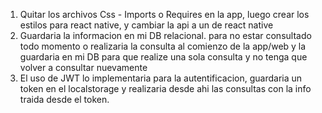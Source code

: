 1. Quitar los archivos Css - Imports o Requires en la app, luego crear los estilos para react native, y cambiar la api a un de react native
2. Guardaria la informacion en mi DB relacional. para no estar consultado todo momento o realizaria la consulta al comienzo de la app/web y la guardaria en mi DB para que realize una sola consulta y no tenga que volver a consultar nuevamente
3. El uso de JWT lo implementaria para la autentificacion, guardaria un token en el localstorage y realizaria desde ahi las consultas con la info traida desde el token.
